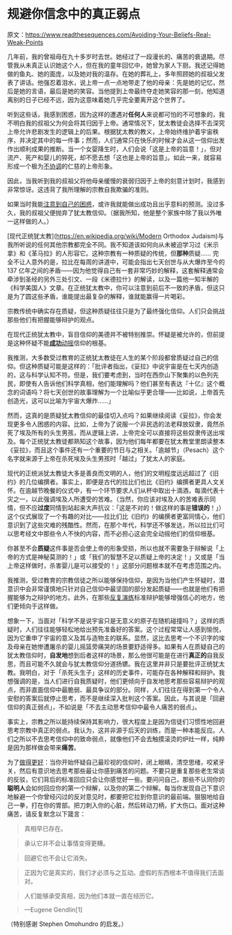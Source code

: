 # 规避你信念中的真正弱点

原文：https://www.readthesequences.com/Avoiding-Your-Beliefs-Real-Weak-Points

几年前，我的曾祖母在九十多岁时去世。她经过了一段漫长的、痛苦的衰退期。尽管我从未真正认识她这个人，但在我的童年回忆中，她曾为家人下厨。我还记得她做的鱼丸、她的面庞，以及她对我的温存。在她的葬礼上，多年照顾她的叔祖父发表了讲话。他强忍着泪水，说上帝一点一点地带走了他的母亲：先是她的记忆，然后是她的言语，最后是她的笑容。当他提到上帝最终夺走她笑容的那一刻，他知道离别的日子已经不远，因为这意味着她几乎完全要离开这个世界了。

听到这些话，我感到困惑，因为这样的遭遇对**任何人**来说都可怕的不可想象的，我不明白我的叔祖父为何会将其归因于上帝。通常情况下，犹太教徒会选择不去深究上帝允许悲剧发生的逻辑上的后果。根据犹太教的教义，上帝始终维护着宇宙秩序，并决定其中的每一件事；然而，人们通常只在快乐的时候才会从这一信仰出发作出顺利成果的推断。当一个女婴降生时，人们会说「这是上帝的旨意！」，但对流产、死产和婴儿的猝死，却不愿去想「这也是上帝的旨意」。如此一来，就容易形成一个极为[不协调](https://www.readthesequences.com/Rationalization)的仁慈的上帝形象。

因此，当我听到我的叔祖父将他母亲缓慢的衰弱归因于上帝的刻意计划时，我感到非常惊讶。这违背了我所理解的宗教自我欺骗的准则。

如果当时我能[注意到自己的困惑](https://www.readthesequences.com/Your-Strength-As-A-Rationalist)，或许我就能做出成功且出乎意料的预测。没过多久，我的叔祖父便抛弃了犹太教信仰。（据我所知，他是整个家族中除了我以外唯一这样做的人。）

[现代正统犹太教](https://en.wikipedia.org/wiki/Modern Orthodox Judaism)与我所听说的任何其他宗教都完全不同。我不知道该如何向从未被迫学习过《米示拿》和《革马拉》的人形容它。这种宗教有一种质疑的传统，但**那种**质疑…… 完全不让人意外的是，拉比在每周的讲道中，可能会指出七天创世与从大爆炸至今的 137 亿年之间的矛盾——因为他觉得自己有一套非常巧妙的解释，这套解释通常会牵涉到圣经的另外三处引文、一段《米德拉什》的解读，以及一篇他一知半解的《科学美国人》文章。在正统犹太教中，你可以注意到前后不一致的矛盾，但这只是为了圆这些矛盾，谁能提出最复杂的解释，谁就能赢得一片喝彩。

宗教传统中确实存在质疑，但这种质疑往往只是为了最终强化信仰。人们只会挑战那些他们有把握能够辩护的观点。

在现代正统犹太教中，盲目信仰的美德并不被特别推崇。怀疑是被允许的，但前提是这种怀疑不能[**成功**动摇](https://www.readthesequences.com/The-Proper-Use-Of-Doubt)信仰的根基。

我推测，大多数受过教育的正统犹太教徒在人生的某个阶段都曾质疑过自己的信仰。但这种质疑可能是这样的：「批评者指出，《妥拉》中说宇宙是在七天内创造的，这与科学认知不符。但是，我们要考虑到，当时在西奈山下聚集的以色列先民，即使有人告诉他们科学真相，他们能理解吗？他们甚至有表达『十亿』这个概念的词语吗？将七天创世的故事理解为一个比喻似乎更合理——比如说，上帝首先创造光，这可以比喻为宇宙大爆炸……」

然而，这真的是质疑犹太教信仰的最佳切入点吗？如果继续阅读《妥拉》，你会发现更多令人困惑的内容。比如，上帝为了说服一个非民选的法老释放奴隶，竟然杀死了埃及所有的头生男孩，而从逻辑上讲，上帝完全可以直接将这些奴隶传送出埃及。每个正统犹太教徒都熟知这个故事，因为他们每年都要在犹太教堂里朗读整本《妥拉》，而且这个事件还有一个重要的节日与之相关。「逾越节」（Pesach）这个名字就来源于上帝在杀死埃及头生男孩时「越过」了犹太人的家庭。

现代的正统派犹太教徒大多是善良而文明的人，他们的文明程度远远超过了《旧约》的几位编撰者。事实上，即便是古代的拉比们也比《旧约》编撰者更具人文关怀。在逾越节晚餐的仪式中，有一个环节要求人们从杯中取出十滴酒，每滴代表十灾之一，以此强调埃及人所遭受的苦难。（当然，你应该对埃及人的苦难表示同情，但不应**过度**同情到站起来大声抗议：「这是不对的！做这样的事是**错误的**！」）这个仪式展现了一个有趣的对比——拉比们比《旧约》的编撰者更富同情心，他们意识到了这些灾难的残酷性。然而，在那个年代，科学还不够发达，所以拉比们可以思考经文中那些令人不快的内容，而不必担心这会完全动摇他们的信仰根基。

你甚至不会**质疑**这件事是否会使上帝的形象受损，所以也就不需要急于辩解说「上帝的方式是神秘莫测的！」或「我们的智慧不足以质疑上帝的决定！」又或是「当上帝这样做时，杀害婴儿是可以接受的！」这部分问题根本就不在考虑范围之内。

我推测，受过教育的宗教信徒之所以能够保持信仰，是因为当他们产生怀疑时，潜意识中会非常谨慎地只针对自己信仰中最坚固的部分发起质疑——也就是他们有把握能够为之辩护的地方。此外，在那些[反复演练](https://www.readthesequences.com/One-Argument-Against-An-Army)标准辩护能够增强信心的地方，他们更倾向于这样做。

想象一下，当面对「科学不是说宇宙只是无意义的原子在随机碰撞吗？」这样的质疑时，人们往往能够轻松地给出预先准备好的答案。这个过程常常让人感到愉悦，因为它重申了宇宙的意义及其与造物主的联系。显然，这比去思考一个不识字的埃及母亲在她惨遭屠杀的婴儿摇篮旁痛哭的场景要舒适得多。如果有人在质疑自己的犹太教信仰时，**自发地**想到后者这样的场景，那么他很可能是在进行**真正的**自我反思，而且可能不久就会与犹太教信仰分道扬镳。我在这里并非只是要批评正统犹太教。我明白，对于「杀死头生子」这样的历史事件，可能存在各种解释和辩护。我想强调的是，当人们进行自我质疑时，他们更倾向于自发地思考那些容易辩护的观点，而非直面信仰中最脆弱、最具争议的部分。同样，人们往往在得到第一个令人安慰的答案后就停止思考，而不是继续深入批判这个答案。因此，与其说是「回避信仰的真正弱点」，不如说是「不去主动思考信仰中最令人痛苦的弱点」。

事实上，宗教之所以能持续保持其影响力，很大程度上是因为信徒们习惯性地回避思考宗教中真正的弱点。我认为，这并非源于后天的训练，而是一种本能反应。人们之所以不去思考信仰中的致命弱点，就像他们不会去触摸滚烫的炉灶一样，纯粹是因为那样做会带来**痛苦**。

为了[做得更好](https://www.readthesequences.com/Tsuyoku-Naritai-I-Want-To-Become-Stronger)：当你开始怀疑自己最珍视的信仰时，闭上眼睛，清空思绪，咬紧牙关，然后有意识地去思考那些最让你感到痛苦的问题。不要只是重复那些老生常谈的反驳，它们背后的标准回应只会让你感觉好一些。要问问自己，那些不认同你的**聪明人**会如何回应你的第一个辩解，以及你的第二个辩解。每当你发现自己下意识地躲避一个你曾经闪过的反对意见时，都要把它拉到你意识的最前端。狠狠地给自己一拳，打在你的胃部。把刀刺入你的心脏，然后转动刀柄，扩大伤口。面对这种痛苦，请反复默念以下箴言：

> 真相早已存在。

>

> 承认它并不会让事情变得更糟。

>

> 回避它也不会让它消失。

>

> 正因为它是真实的，我们才必须与之互动。虚假的东西根本不值得我们去面对。

>

> 人们能够承受真相，因为他们本就一直在经历它。

>

> —Eugene Gendlin[1]

（特别感谢 Stephen Omohundro 的启发。）